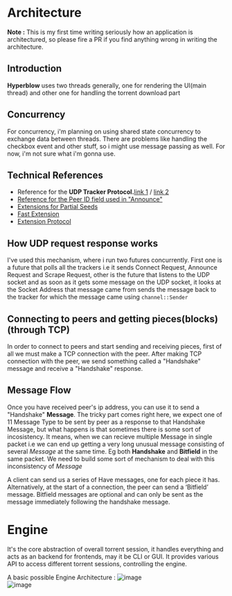 # Architecture

**Note :** This is my first time writing seriously how an application is architectured, so please fire a PR if you find anything wrong in writing the architecture.

## Introduction

**Hyperblow** uses two threads generally, one for rendering the UI(main thread) and other one for handling the torrent download part

## Concurrency

For concurrency, i'm planning on using shared state concurrency to exchange data between threads. There are problems like handling the checkbox event and other stuff, so i might use message passing as well. For now, i'm not sure what i'm gonna use.

## Technical References

- Reference for the **UDP Tracker Protocol.**[link 1](http://xbtt.sourceforge.net/udp_tracker_protocol.html) / [link 2](http://www.bittorrent.org/beps/bep_0015.html)
- [Reference for the Peer ID field used in "Announce"](https://www.bittorrent.org/beps/bep_0020.html)
- [Extensions for Partial Seeds](http://www.bittorrent.org/beps/bep_0021.html)
- [Fast Extension](http://www.bittorrent.org/beps/bep_0006.html)
- [Extension Protocol](http://www.bittorrent.org/beps/bep_0010.html)

## How UDP request response works

I've used this mechanism, where i run two futures concurrently. First one is a future that polls all the trackers i.e it sends Connect Request, Announce Request and Scrape Request, other is the future that listens to the UDP socket and as soon as it gets some message on the UDP socket, it looks at the Socket Address that message came from sends the message back to the tracker for which the message came using  ```channel::Sender```


## Connecting to **peers** and getting pieces(blocks) (through TCP)

In order to connect to peers and start sending and receiving pieces, first of all we must make a TCP connection with the peer. After making TCP connection with the peer, we send something called a "Handshake" message and receive a "Handshake" response.

## Message Flow

Once you have received peer's ip address, you can use it to send a "Handshake" **Message**. The tricky part comes right here, we expect one of 11 Message Type to be sent by peer as a response to that Handshake Message, but what happens is that sometimes there is some sort of incosistency. It means, when we can recieve multiple Message in single packet i.e we can end up getting a very long unusual message consisting of several *Message* at the same time. Eg both **Handshake** and **Bitfield** in the same packet. We need to build some sort of mechanism to deal with this inconsistency of *Message*

A client can send us a series of Have messages, one for each piece it has. Alternatively, at the start of a connection, the peer can send a ‘Bitfield’ message. Bitfield messages are optional and can only be sent as the message immediately following the handshake message.


# Engine

It's the core abstraction of overall torrent session, it handles everything and acts as an backend for frontends, may it be CLI or GUI. It provides various API to access different torrent sessions, controlling the engine.

A basic possible Engine Architecture : 
![image](https://user-images.githubusercontent.com/54678051/216830912-81e0a44e-7fce-4700-97af-9db4b89b61df.png)\
![image](https://user-images.githubusercontent.com/54678051/216831243-e854c244-d39e-4662-be2d-91154fa0926f.png)


